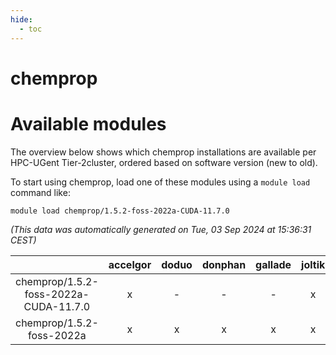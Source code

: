 ```yaml
---
hide:
  - toc
---
```


chemprop
========

# Available modules


The overview below shows which chemprop installations are available per HPC-UGent Tier-2cluster, ordered based on software version (new to old).

To start using chemprop, load one of these modules using a `module load` command like:

```shell
module load chemprop/1.5.2-foss-2022a-CUDA-11.7.0
```

*(This data was automatically generated on Tue, 03 Sep 2024 at 15:36:31 CEST)*  

| |accelgor|doduo|donphan|gallade|joltik|shinx|skitty|
| :---: | :---: | :---: | :---: | :---: | :---: | :---: | :---: |
|chemprop/1.5.2-foss-2022a-CUDA-11.7.0|x|-|-|-|x|-|-|
|chemprop/1.5.2-foss-2022a|x|x|x|x|x|-|x|
